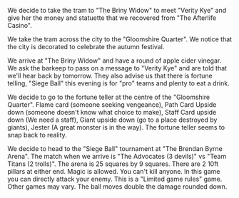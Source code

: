 We decide to take the tram to "The Briny Widow" to meet "Verity Kye" and give her the money and statuette that we recovered from "The Afterlife Casino". 

We take the tram across the city to the "Gloomshire Quarter". We notice that the city is decorated to celebrate the autumn festival.

We arrive at "The Briny Widow" and have a round of apple cider vinegar. We ask the barkeep to pass on a message to "Verity Kye" and are told that we'll hear back by tomorrow. They also advise us that there is fortune telling, "Siege Ball" this evening is for "pro" teams and plenty to eat a drink.

We decide to go to the fortune teller at the centre of the "Gloomshire Quarter". Flame card (someone seeking vengeance), Path Card Upside down (someone doesn't know what choice to make), Staff Card upside down (We need a staff), Giant upside down (go to a place destroyed by giants), Jester (A great monster is in the way). The fortune teller seems to snap back to reality.

We decide to head to the "Siege Ball" tournament at "The Brendan Byrne Arena". The match when we arrive is "The Advocates (3 devils)" vs "Team Titans (2 trolls)".  The arena is 25 squares by 9 squares. There are 2 10ft pillars at either end. Magic is allowed. You can't kill anyone. In this game you can directly attack your enemy. This is a "Limited game rules" game. Other games may vary. The ball moves double the damage rounded down. 